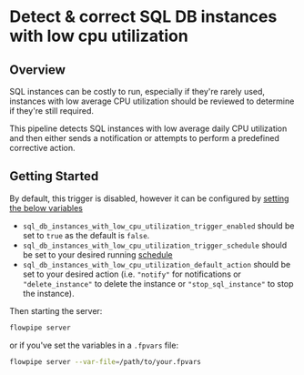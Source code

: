# Detect & correct SQL DB instances with low cpu utilization

## Overview

SQL instances can be costly to run, especially if they're rarely used, instances with low average CPU utilization should be reviewed to determine if they're still required.

This pipeline detects SQL instances with low average daily CPU utilization and then either sends a notification or attempts to perform a predefined corrective action.

## Getting Started

By default, this trigger is disabled, however it can be configured by [setting the below variables](https://flowpipe.io/docs/build/mod-variables#passing-input-variables)
- `sql_db_instances_with_low_cpu_utilization_trigger_enabled` should be set to `true` as the default is `false`.
- `sql_db_instances_with_low_cpu_utilization_trigger_schedule` should be set to your desired running [schedule](https://flowpipe.io/docs/flowpipe-hcl/trigger/schedule#more-examples)
- `sql_db_instances_with_low_cpu_utilization_default_action` should be set to your desired action (i.e. `"notify"` for notifications or `"delete_instance"` to delete the instance or `"stop_sql_instance"` to stop the instance).

Then starting the server:
```sh
flowpipe server
```

or if you've set the variables in a `.fpvars` file:
```sh
flowpipe server --var-file=/path/to/your.fpvars
```